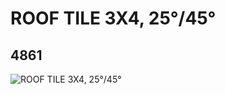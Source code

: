 # ROOF TILE 3X4, 25°/45°
## 4861
![ROOF TILE 3X4, 25°/45°](https://lc-www-live-s.legocdn.com/media/bricks/5/2/486101.jpg)